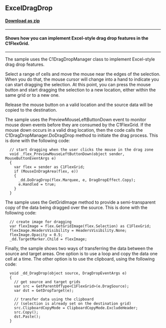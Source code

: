 ## ExcelDragDrop
#### [Download as zip](https://downgit.github.io/#/home?url=https://github.com/GrapeCity/ComponentOne-WPF-Samples/tree/master/\NET_4.5.2\C1.WPF.FlexGrid\CS\ExcelDragDrop)
____
#### Shows how you can implement Excel-style drag drop features in the C1FlexGrid.
____
The sample uses the C1DragDropManager class to implement Excel-style drag drop features.

Select a range of cells and move the mouse near the edges of the selection. When you
do that, the mouse cursor will change into a hand to indicate you can start dragging
the selection. At this point, you can press the mouse button and start dragging the
selection to a new location, either within the same grid or to a new one.

Release the mouse button on a valid location and the source data will be copied to 
the destination.

The sample uses the PreviewMouseLeftButtonDown event to monitor mouse down events 
before they are consumed by the C1FlexGrid. If the mouse down occurs in a valid 
drag location, then the code calls the C1DragDropManager.DoDragDrop method to 
initiate the drag process. This is done with the following code:

```
  // start dragging when the user clicks the mouse in the drag zone
  void _flex_PreviewMouseLeftButtonDown(object sender, MouseButtonEventArgs e)
  {
    var flex = sender as C1FlexGrid;
    if (MouseInDragArea(flex, e))
    {
      _dd.DoDragDrop(flex.Marquee, e, DragDropEffect.Copy);
      e.Handled = true;
    }
  }
```
The sample uses the GetGridImage method to provide a semi-transparent copy of the
data being dragged over the source. This is done with the following code:

```
  // create image for dragging
  var flexImage = flex.GetGridImage(flex.Selection) as C1FlexGrid;
  flexImage.HeadersVisibility = HeadersVisibility.None;
  flexImage.Opacity = 0.5;
  _dd.TargetMarker.Child = flexImage;
```
Finally, the sample shows two ways of transferring the data between the source and
target areas. One option is to use a loop and copy the data one cell at a time.
The other option is to use the clipboard, using the following code:

```
  void _dd_DragDrop(object source, DragDropEventArgs e)
  {
    // get source and target grids
    var src = GetParentOfType<C1FlexGrid>(e.DragSource);
    var dst = GetDropTarget(e);

    // transfer data using the clipboard
    // (selection is already set on the destination grid)
    src.ClipboardCopyMode = ClipboardCopyMode.ExcludeHeader;
    src.Copy();
    dst.Paste();
  }
```